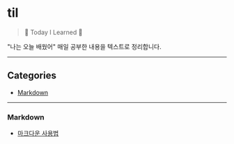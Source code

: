 # til
>:sunflower: Today I Learned :sunflower:

"나는 오늘 배웠어"
매일 공부한 내용을 텍스트로 정리합니다.

---

## Categories

* [Markdown](#markdown)

---

### Markdown

- [마크다운 사용법](markdown/마크다운_사용법.md)